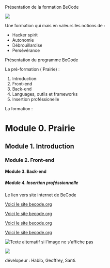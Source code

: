 Présentation de la formation BeCode

![](http://www.gif.ovh/french-gif/Informaticien%20Gif/Informaticien%20Gif%20(23).gif)

Une formation qui mais en valeurs les notions de :

- Hacker spirit
- Autonomie
- Débrouillardise
- Persévérance

Présentation du programme BeCode

La pré-formation ( Prairie) :

1. Introduction
2. Front-end
3. Back-end
4. Languages, outils et frameworks
5. Insertion proféssionelle

La formation :

# Module 0. Prairie
## Module 1. Introduction
### Module 2. Front-end
#### Module 3. Back-end
##### Module 4. Insertion proféssionnelle

Le lien vers site internet de BeCode

[Voici le site becode.org](http://register.becode.org/)


[Voici le site becode.org](http://register.becode.org/)


[Voici le site becode.org](http://register.becode.org/)


[Voici le site becode.org](http://register.becode.org/)


![Texte alternatif si l'image ne s'affiche pas](https://niocode.com/wp-content/uploads/2017/03/html.jpg)


![](http://nickbriz.com/wired/images/diagram3.gif)

dévelopeur : Habib, Geoffrey, Santi.
